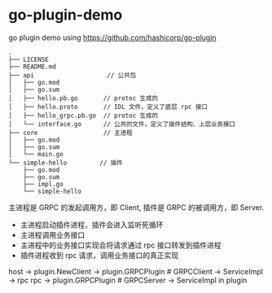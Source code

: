 # go-plugin-demo
go plugin demo using https://github.com/hashicorp/go-plugin

```
.
├── LICENSE
├── README.md
├── api                    // 公共包
│   ├── go.mod
│   ├── go.sum
│   ├── hello.pb.go       // protoc 生成的
│   ├── hello.proto       // IDL 文件，定义了底层 rpc 接口
│   ├── hello_grpc.pb.go  // protoc 生成的
│   └── interface.go      // 公共的文件，定义了插件结构、上层业务接口
├── core                  // 主进程
│   ├── go.mod
│   ├── go.sum
│   └── main.go
└── simple-hello         // 插件
    ├── go.mod
    ├── go.sum
    ├── impl.go
    └── simple-hello
```

主进程是 GRPC 的发起调用方，即 Client, 插件是 GRPC 的被调用方，即 Server.
- 主进程启动插件进程，插件会进入监听死循环
- 主进程调用业务接口
- 主进程中的业务接口实现会将请求通过 rpc 接口转发到插件进程
- 插件进程收到 rpc 请求，调用业务接口的真正实现

host -> plugin.NewClient -> plugin.GRPCPlugin # GRPCClient -> ServiceImpl -> rpc
rpc -> plugin.GRPCPlugin # GRPCServer -> ServiceImpl in plugin
